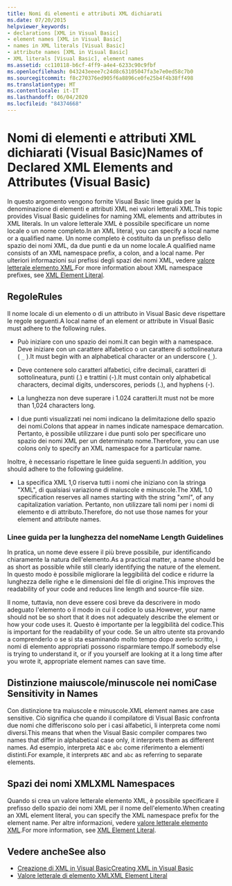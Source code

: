 ```yaml
---
title: Nomi di elementi e attributi XML dichiarati
ms.date: 07/20/2015
helpviewer_keywords:
- declarations [XML in Visual Basic]
- element names [XML in Visual Basic]
- names in XML literals [Visual Basic]
- attribute names [XML in Visual Basic]
- XML literals [Visual Basic], element names
ms.assetid: cc110118-b6cf-4ff9-a4e4-6233c90c9fbf
ms.openlocfilehash: 043243eeee7c24d8c63105047fa3e7e0ed58c7b0
ms.sourcegitcommit: f8c270376ed905f6a8896ce0fe25b4f4b38ff498
ms.translationtype: MT
ms.contentlocale: it-IT
ms.lasthandoff: 06/04/2020
ms.locfileid: "84374668"
---
```

# <a name="names-of-declared-xml-elements-and-attributes-visual-basic"></a><span data-ttu-id="12f0c-102">Nomi di elementi e attributi XML dichiarati (Visual Basic)</span><span class="sxs-lookup"><span data-stu-id="12f0c-102">Names of Declared XML Elements and Attributes (Visual Basic)</span></span>
<span data-ttu-id="12f0c-103">In questo argomento vengono fornite Visual Basic linee guida per la denominazione di elementi e attributi XML nei valori letterali XML.</span><span class="sxs-lookup"><span data-stu-id="12f0c-103">This topic provides Visual Basic guidelines for naming XML elements and attributes in XML literals.</span></span>  <span data-ttu-id="12f0c-104">In un valore letterale XML è possibile specificare un nome locale o un nome completo.</span><span class="sxs-lookup"><span data-stu-id="12f0c-104">In an XML literal, you can specify a local name or a qualified name.</span></span> <span data-ttu-id="12f0c-105">Un nome completo è costituito da un prefisso dello spazio dei nomi XML, da due punti e da un nome locale.</span><span class="sxs-lookup"><span data-stu-id="12f0c-105">A qualified name consists of an XML namespace prefix, a colon, and a local name.</span></span> <span data-ttu-id="12f0c-106">Per ulteriori informazioni sui prefissi degli spazi dei nomi XML, vedere [valore letterale elemento XML](../../../language-reference/xml-literals/xml-element-literal.md).</span><span class="sxs-lookup"><span data-stu-id="12f0c-106">For more information about XML namespace prefixes, see [XML Element Literal](../../../language-reference/xml-literals/xml-element-literal.md).</span></span>  
  
## <a name="rules"></a><span data-ttu-id="12f0c-107">Regole</span><span class="sxs-lookup"><span data-stu-id="12f0c-107">Rules</span></span>  
 <span data-ttu-id="12f0c-108">Il nome locale di un elemento o di un attributo in Visual Basic deve rispettare le regole seguenti.</span><span class="sxs-lookup"><span data-stu-id="12f0c-108">A local name of an element or attribute in Visual Basic must adhere to the following rules.</span></span>  
  
- <span data-ttu-id="12f0c-109">Può iniziare con uno spazio dei nomi.</span><span class="sxs-lookup"><span data-stu-id="12f0c-109">It can begin with a namespace.</span></span> <span data-ttu-id="12f0c-110">Deve iniziare con un carattere alfabetico o un carattere di sottolineatura ( `_` ).</span><span class="sxs-lookup"><span data-stu-id="12f0c-110">It must begin with an alphabetical character or an underscore (`_`).</span></span>  
  
- <span data-ttu-id="12f0c-111">Deve contenere solo caratteri alfabetici, cifre decimali, caratteri di sottolineatura, punti (.) e trattini (-).</span><span class="sxs-lookup"><span data-stu-id="12f0c-111">It must contain only alphabetical characters, decimal digits, underscores, periods (.), and hyphens (-).</span></span>  
  
- <span data-ttu-id="12f0c-112">La lunghezza non deve superare i 1.024 caratteri.</span><span class="sxs-lookup"><span data-stu-id="12f0c-112">It must not be more than 1,024 characters long.</span></span>  
  
- <span data-ttu-id="12f0c-113">I due punti visualizzati nei nomi indicano la delimitazione dello spazio dei nomi.</span><span class="sxs-lookup"><span data-stu-id="12f0c-113">Colons that appear in names indicate namespace demarcation.</span></span> <span data-ttu-id="12f0c-114">Pertanto, è possibile utilizzare i due punti solo per specificare uno spazio dei nomi XML per un determinato nome.</span><span class="sxs-lookup"><span data-stu-id="12f0c-114">Therefore, you can use colons only to specify an XML namespace for a particular name.</span></span>  
  
 <span data-ttu-id="12f0c-115">Inoltre, è necessario rispettare le linee guida seguenti.</span><span class="sxs-lookup"><span data-stu-id="12f0c-115">In addition, you should adhere to the following guideline.</span></span>  
  
- <span data-ttu-id="12f0c-116">La specifica XML 1,0 riserva tutti i nomi che iniziano con la stringa "XML", di qualsiasi variazione di maiuscole e minuscole.</span><span class="sxs-lookup"><span data-stu-id="12f0c-116">The XML 1.0 specification reserves all names starting with the string "xml", of any capitalization variation.</span></span> <span data-ttu-id="12f0c-117">Pertanto, non utilizzare tali nomi per i nomi di elemento e di attributo.</span><span class="sxs-lookup"><span data-stu-id="12f0c-117">Therefore, do not use those names for your element and attribute names.</span></span>  
  
### <a name="name-length-guidelines"></a><span data-ttu-id="12f0c-118">Linee guida per la lunghezza del nome</span><span class="sxs-lookup"><span data-stu-id="12f0c-118">Name Length Guidelines</span></span>  
 <span data-ttu-id="12f0c-119">In pratica, un nome deve essere il più breve possibile, pur identificando chiaramente la natura dell'elemento.</span><span class="sxs-lookup"><span data-stu-id="12f0c-119">As a practical matter, a name should be as short as possible while still clearly identifying the nature of the element.</span></span> <span data-ttu-id="12f0c-120">In questo modo è possibile migliorare la leggibilità del codice e ridurre la lunghezza delle righe e le dimensioni del file di origine.</span><span class="sxs-lookup"><span data-stu-id="12f0c-120">This improves the readability of your code and reduces line length and source-file size.</span></span>  
  
 <span data-ttu-id="12f0c-121">Il nome, tuttavia, non deve essere così breve da descrivere in modo adeguato l'elemento o il modo in cui il codice lo usa.</span><span class="sxs-lookup"><span data-stu-id="12f0c-121">However, your name should not be so short that it does not adequately describe the element or how your code uses it.</span></span> <span data-ttu-id="12f0c-122">Questo è importante per la leggibilità del codice.</span><span class="sxs-lookup"><span data-stu-id="12f0c-122">This is important for the readability of your code.</span></span> <span data-ttu-id="12f0c-123">Se un altro utente sta provando a comprenderlo o se si sta esaminando molto tempo dopo averlo scritto, i nomi di elemento appropriati possono risparmiare tempo.</span><span class="sxs-lookup"><span data-stu-id="12f0c-123">If somebody else is trying to understand it, or if you yourself are looking at it a long time after you wrote it, appropriate element names can save time.</span></span>  
  
## <a name="case-sensitivity-in-names"></a><span data-ttu-id="12f0c-124">Distinzione maiuscole/minuscole nei nomi</span><span class="sxs-lookup"><span data-stu-id="12f0c-124">Case Sensitivity in Names</span></span>  
 <span data-ttu-id="12f0c-125">Con distinzione tra maiuscole e minuscole.</span><span class="sxs-lookup"><span data-stu-id="12f0c-125">XML element names are case sensitive.</span></span> <span data-ttu-id="12f0c-126">Ciò significa che quando il compilatore di Visual Basic confronta due nomi che differiscono solo per i casi alfabetici, li interpreta come nomi diversi.</span><span class="sxs-lookup"><span data-stu-id="12f0c-126">This means that when the Visual Basic compiler compares two names that differ in alphabetical case only, it interprets them as different names.</span></span> <span data-ttu-id="12f0c-127">Ad esempio, interpreta `ABC` e `abc` come riferimento a elementi distinti.</span><span class="sxs-lookup"><span data-stu-id="12f0c-127">For example, it interprets `ABC` and `abc` as referring to separate elements.</span></span>  
  
## <a name="xml-namespaces"></a><span data-ttu-id="12f0c-128">Spazi dei nomi XML</span><span class="sxs-lookup"><span data-stu-id="12f0c-128">XML Namespaces</span></span>  
 <span data-ttu-id="12f0c-129">Quando si crea un valore letterale elemento XML, è possibile specificare il prefisso dello spazio dei nomi XML per il nome dell'elemento.</span><span class="sxs-lookup"><span data-stu-id="12f0c-129">When creating an XML element literal, you can specify the XML namespace prefix for the element name.</span></span> <span data-ttu-id="12f0c-130">Per altre informazioni, vedere [valore letterale elemento XML](../../../language-reference/xml-literals/xml-element-literal.md).</span><span class="sxs-lookup"><span data-stu-id="12f0c-130">For more information, see [XML Element Literal](../../../language-reference/xml-literals/xml-element-literal.md).</span></span>  
  
## <a name="see-also"></a><span data-ttu-id="12f0c-131">Vedere anche</span><span class="sxs-lookup"><span data-stu-id="12f0c-131">See also</span></span>

- [<span data-ttu-id="12f0c-132">Creazione di XML in Visual Basic</span><span class="sxs-lookup"><span data-stu-id="12f0c-132">Creating XML in Visual Basic</span></span>](creating-xml.md)
- [<span data-ttu-id="12f0c-133">Valore letterale di elemento XML</span><span class="sxs-lookup"><span data-stu-id="12f0c-133">XML Element Literal</span></span>](../../../language-reference/xml-literals/xml-element-literal.md)
